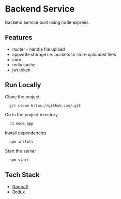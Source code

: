 # Backend Service

Backend service built using node express.

## Features

- multer - handle file upload
- appwrite storage i.e. buckets to store uploaded files
- cors
- redis cache
- jwt token

## Run Locally

Clone the project

```bash
  git clone https://github.com/.git
```

Go to the project directory

```bash
  cd node_app
```

Install dependencies

```bash
  npm install
```

Start the server

```bash
  npm start
```



## Tech Stack

* [NodeJS](https://nodejs.org/)
* [Redux](https://redux.js.org/)
